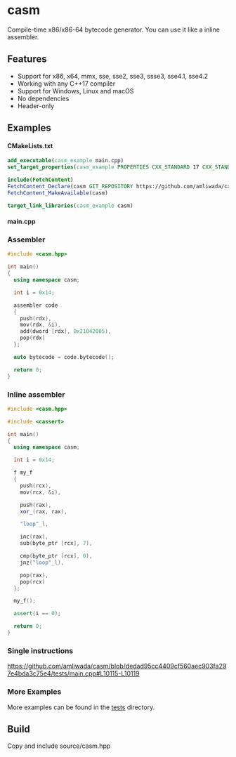 # casm
Compile-time x86/x86-64 bytecode generator. You can use it like a inline assembler.

## Features

- Support for x86, x64, mmx, sse, sse2, sse3, ssse3, sse4.1, sse4.2
- Working with any C++17 compiler
- Support for Windows, Linux and macOS
- No dependencies
- Header-only

## Examples

#### CMakeLists.txt

```CMake
add_executable(casm_example main.cpp)
set_target_properties(casm_example PROPERTIES CXX_STANDARD 17 CXX_STANDARD_REQUIRED ON CXX_EXTENSIONS OFF)

include(FetchContent)
FetchContent_Declare(casm GIT_REPOSITORY https://github.com/amliwada/casm.git GIT_TAG v1.0.2)
FetchContent_MakeAvailable(casm)

target_link_libraries(casm_example casm)
```

#### main.cpp

### Assembler

```C++
#include <casm.hpp>

int main()
{
  using namespace casm;

  int i = 0x14;

  assembler code
  {	
    push(rdx),
    mov(rdx, &i),
    add(dword [rdx], 0x21042005),
    pop(rdx)
  };

  auto bytecode = code.bytecode();

  return 0;
}
```

### Inline assembler

```C++
#include <casm.hpp>

#include <cassert>

int main()
{
  using namespace casm;

  int i = 0x14;

  f my_f
  {	
    push(rcx),
    mov(rcx, &i),

    push(rax),
    xor_(rax, rax),

    "loop"_l,

    inc(rax),
    sub(byte_ptr [rcx], 7),

    cmp(byte_ptr [rcx], 0),
    jnz("loop"_l),

    pop(rax),
    pop(rcx)
  };

  my_f();

  assert(i == 0);

  return 0;
}
```

### Single instructions

https://github.com/amliwada/casm/blob/dedad95cc4409cf560aec903fa297e4bda3c75e4/tests/main.cpp#L10115-L10119

### More Examples

More examples can be found in the [tests](./tests/) directory.

## Build

Copy and include source/casm.hpp
